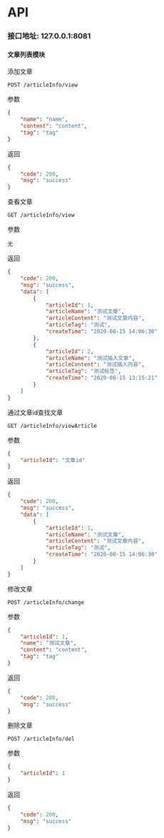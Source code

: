 # API

### 接口地址: 127.0.0.1:8081

#### 文章列表模块

添加文章

```
POST /articleInfo/view 
```

参数
```json
{
    "name": "name",
    "content": "content",
    "tag": "tag"
}
```

返回
```json
{
    "code": 200,        
    "msg": "success"    
}
```

查看文章
```
GET /articleInfo/view
```

参数
```
无
```

返回
```json
{
    "code": 200,
    "msg": "success",
    "data": [
        {
            "articleId": 1,
            "articleName": "测试文章",
            "articleContent": "测试文章内容",
            "articleTag": "测试",
            "createTime": "2020-08-15 14:06:30"
        },
        {
            "articleId": 2,
            "articleName": "测试插入文章",
            "articleContent": "测试插入内容",
            "articleTag": "测试标签",
            "createTime": "2020-08-15 13:15:21"
        }
    ]
}
```

通过文章id查找文章
```
GET /articleInfo/viewArticle
```

参数
```json
{
    "articleId": "文章id"
}
```

返回
```json
{
    "code": 200,
    "msg": "success",
    "data": [
        {
            "articleId": 1,
            "articleName": "测试文章",
            "articleContent": "测试文章内容",
            "articleTag": "测试",
            "createTime": "2020-08-15 14:06:30"
        }
    ]
}
```

修改文章
```
POST /articleInfo/change
```

参数
```json
{
    "articleId": 1,         
    "name": "测试文章",
    "content": "content",
    "tag": "tag"
}
```

返回
```json
{
    "code": 200,       
    "msg": "success"    
}
```

删除文章
```
POST /articleInfo/del
```

参数
```json
{
    "articleId": 1
}
```

返回
```json
{
    "code": 200, 
    "msg": "success" 
}
```
